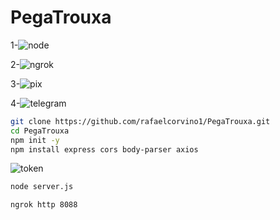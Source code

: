 # PegaTrouxa

1-![node](https://github.com/user-attachments/assets/5c9238e5-8ea6-44f9-99c9-0f8888082885)

2-![ngrok](https://github.com/user-attachments/assets/109ea21d-9be5-4ce3-b62a-559a32309efa)

3-![pix](https://github.com/user-attachments/assets/9375ab8c-a2dd-491e-b320-17588fcddf86)

4-![telegram](https://github.com/user-attachments/assets/0505e4fa-341b-4d19-99b5-b9baff842357)




```bash
git clone https://github.com/rafaelcorvino1/PegaTrouxa.git
cd PegaTrouxa
npm init -y
npm install express cors body-parser axios
```
![token](https://github.com/user-attachments/assets/4087e9e7-1cee-47ae-8489-14f0ff66f984)

```bash
node server.js
```
```bash
ngrok http 8088
```
